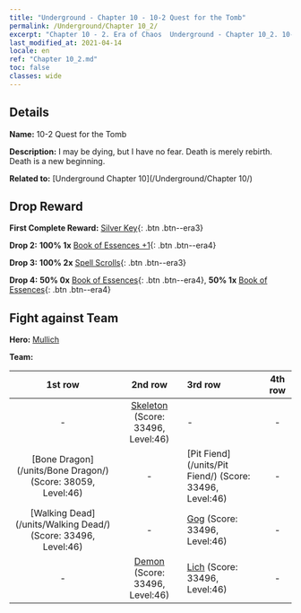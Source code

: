 ```yaml
---
title: "Underground - Chapter 10 - 10-2 Quest for the Tomb"
permalink: /Underground/Chapter 10_2/
excerpt: "Chapter 10 - 2. Era of Chaos  Underground - Chapter 10_2. 10-2 Quest for the Tomb"
last_modified_at: 2021-04-14
locale: en
ref: "Chapter 10_2.md"
toc: false
classes: wide
---
```


## Details

 **Name:** 10-2 Quest for the Tomb

 **Description:** I may be dying, but I have no fear. Death is merely rebirth. Death is a new beginning.

 **Related to:** [Underground Chapter 10](/Underground/Chapter 10/)

## Drop Reward

 **First Complete Reward:** [Silver Key](/Items/con_693/){: .btn .btn--era3}

 **Drop 2:** **100% 1x** [Book of Essences +1](/Items/mat_46/){: .btn .btn--era4}

 **Drop 3:** **100% 2x** [Spell Scrolls](/Items/con_694/){: .btn .btn--era3}

 **Drop 4:** **50% 0x** [Book of Essences](/Items/mat_39/){: .btn .btn--era4}, **50% 1x** [Book of Essences](/Items/mat_39/){: .btn .btn--era4}


## Fight against Team
 **Hero:** [Mullich](/heroes/Mullich/)

 **Team:**


  | 1st row | 2nd row | 3rd row | 4th row |
  |:----:|:----:|:----|:----:|
  | - | [Skeleton](/units/Skeleton/) (Score: 33496, Level:46)  | - | - |
  | [Bone Dragon](/units/Bone Dragon/) (Score: 38059, Level:46)  | - | [Pit Fiend](/units/Pit Fiend/) (Score: 33496, Level:46)  | - |
  | [Walking Dead](/units/Walking Dead/) (Score: 33496, Level:46)  | - | [Gog](/units/Gog/) (Score: 33496, Level:46)  | - |
  | - | [Demon](/units/Demon/) (Score: 33496, Level:46)  | [Lich](/units/Lich/) (Score: 33496, Level:46)  | - |


